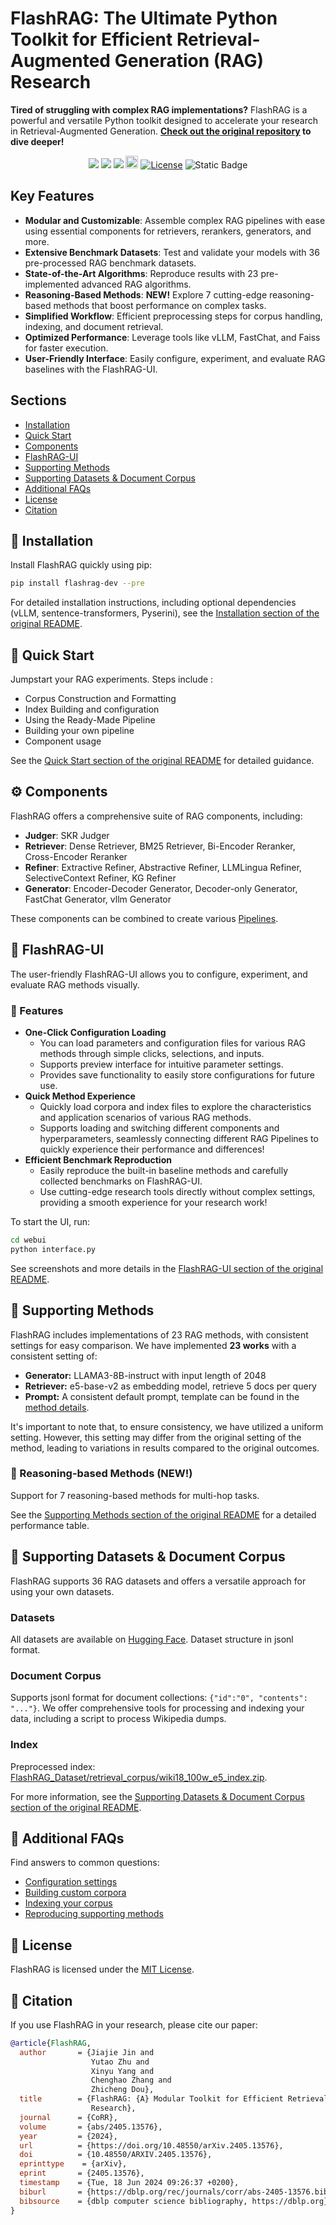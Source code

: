 # FlashRAG: The Ultimate Python Toolkit for Efficient Retrieval-Augmented Generation (RAG) Research

**Tired of struggling with complex RAG implementations?** FlashRAG is a powerful and versatile Python toolkit designed to accelerate your research in Retrieval-Augmented Generation.  **[Check out the original repository](https://github.com/RUC-NLPIR/FlashRAG) to dive deeper!**

<div align="center">
<a href="https://arxiv.org/abs/2405.13576" target="_blank"><img src=https://img.shields.io/badge/arXiv-b5212f.svg?logo=arxiv></a>
<a href="https://huggingface.co/datasets/RUC-NLPIR/FlashRAG_datasets/" target="_blank"><img src=https://img.shields.io/badge/%F0%9F%A4%97%20HuggingFace%20Datasets-27b3b4.svg></a>
<a href="https://www.modelscope.cn/datasets/hhjinjiajie/FlashRAG_Dataset" target="_blank"><img src=https://custom-icon-badges.demolab.com/badge/ModelScope%20Datasets-624aff?style=flat&logo=modelscope&logoColor=white></a>
<a href="https://deepwiki.com/RUC-NLPIR/FlashRAG"><img src="https://devin.ai/assets/deepwiki-badge.png" alt="DeepWiki Document" height="20"/></a>
<a href="https://github.com/RUC-NLPIR/FlashRAG/blob/main/LICENSE"><img alt="License" src="https://img.shields.io/badge/LICENSE-MIT-green"></a>
<a><img alt="Static Badge" src="https://img.shields.io/badge/made_with-Python-blue"></a>
</div>

## Key Features

*   **Modular and Customizable**:  Assemble complex RAG pipelines with ease using essential components for retrievers, rerankers, generators, and more.
*   **Extensive Benchmark Datasets**: Test and validate your models with 36 pre-processed RAG benchmark datasets.
*   **State-of-the-Art Algorithms**:  Reproduce results with 23 pre-implemented advanced RAG algorithms.
*   **Reasoning-Based Methods**:  **NEW!** Explore 7 cutting-edge reasoning-based methods that boost performance on complex tasks.
*   **Simplified Workflow**: Efficient preprocessing steps for corpus handling, indexing, and document retrieval.
*   **Optimized Performance**: Leverage tools like vLLM, FastChat, and Faiss for faster execution.
*   **User-Friendly Interface**:  Easily configure, experiment, and evaluate RAG baselines with the FlashRAG-UI.

## Sections
*   [Installation](#wrench-installation)
*   [Quick Start](#rocket-quick-start)
*   [Components](#gear-components)
*   [FlashRAG-UI](#art-flashrag-ui)
*   [Supporting Methods](#robot-supporting-methods)
*   [Supporting Datasets & Document Corpus](#notebook-supporting-datasets--document-corpus)
*   [Additional FAQs](#raised_hands-additional-faqs)
*   [License](#bookmark-license)
*   [Citation](#star2-citation)

## :wrench: Installation

Install FlashRAG quickly using pip:

```bash
pip install flashrag-dev --pre
```

For detailed installation instructions, including optional dependencies (vLLM, sentence-transformers, Pyserini), see the [Installation section of the original README](https://github.com/RUC-NLPIR/FlashRAG#wrench-installation).

## :rocket: Quick Start

Jumpstart your RAG experiments. Steps include :
*   Corpus Construction and Formatting
*   Index Building and configuration
*   Using the Ready-Made Pipeline
*   Building your own pipeline
*   Component usage

See the [Quick Start section of the original README](https://github.com/RUC-NLPIR/FlashRAG#rocket-quick-start) for detailed guidance.

## :gear: Components

FlashRAG offers a comprehensive suite of RAG components, including:

*   **Judger**:  SKR Judger
*   **Retriever**: Dense Retriever, BM25 Retriever, Bi-Encoder Reranker, Cross-Encoder Reranker
*   **Refiner**: Extractive Refiner, Abstractive Refiner, LLMLingua Refiner, SelectiveContext Refiner, KG Refiner
*   **Generator**: Encoder-Decoder Generator, Decoder-only Generator, FastChat Generator, vllm Generator

These components can be combined to create various [Pipelines](https://github.com/RUC-NLPIR/FlashRAG#pipelines).

## :art: FlashRAG-UI

The user-friendly FlashRAG-UI allows you to configure, experiment, and evaluate RAG methods visually.

### :star2: Features
- **One-Click Configuration Loading**
  - You can load parameters and configuration files for various RAG methods through simple clicks, selections, and inputs.</li>
  - Supports preview interface for intuitive parameter settings.</li>
  - Provides save functionality to easily store configurations for future use.</li>
- **Quick Method Experience**
  - Quickly load corpora and index files to explore the characteristics and application scenarios of various RAG methods.</li>
  - Supports loading and switching different components and hyperparameters, seamlessly connecting different RAG Pipelines to quickly experience their performance and differences!</li>
- **Efficient Benchmark Reproduction**
  - Easily reproduce the built-in baseline methods and carefully collected benchmarks on FlashRAG-UI.</li>
  - Use cutting-edge research tools directly without complex settings, providing a smooth experience for your research work!</li>

To start the UI, run:
```bash
cd webui
python interface.py
```

See screenshots and more details in the [FlashRAG-UI section of the original README](https://github.com/RUC-NLPIR/FlashRAG#art-flashrag-ui).

## :robot: Supporting Methods

FlashRAG includes implementations of 23 RAG methods, with consistent settings for easy comparison. We have implemented **23 works** with a consistent setting of:

-   **Generator:** LLAMA3-8B-instruct with input length of 2048
-   **Retriever:** e5-base-v2 as embedding model, retrieve 5 docs per query
-   **Prompt:** A consistent default prompt, template can be found in the [<u>method details</u>](./docs/original_docs/baseline_details.md).

It's important to note that, to ensure consistency, we have utilized a uniform setting. However, this setting may differ from the original setting of the method, leading to variations in results compared to the original outcomes.

### :rocket: Reasoning-based Methods (NEW!)

Support for 7 reasoning-based methods for multi-hop tasks.

See the [Supporting Methods section of the original README](https://github.com/RUC-NLPIR/FlashRAG#robot-supporting-methods) for a detailed performance table.

## :notebook: Supporting Datasets & Document Corpus

FlashRAG supports 36 RAG datasets and offers a versatile approach for using your own datasets.

### Datasets

All datasets are available on [Hugging Face](https://huggingface.co/datasets/RUC-NLPIR/FlashRAG_datasets). Dataset structure in jsonl format.

### Document Corpus

Supports jsonl format for document collections: `{"id":"0", "contents": "..."}`. We offer comprehensive tools for processing and indexing your data, including a script to process Wikipedia dumps.

### Index

Preprocessed index: [FlashRAG\_Dataset/retrieval\_corpus/wiki18\_100w\_e5\_index.zip](https://www.modelscope.cn/datasets/hhjinjiajie/FlashRAG_Dataset/file/view/master?id=47985&status=2&fileName=retrieval_corpus%252Fwiki18_100w_e5_index.zip).

For more information, see the [Supporting Datasets & Document Corpus section of the original README](https://github.com/RUC-NLPIR/FlashRAG#notebook-supporting-datasets--document-corpus).

## :raised_hands: Additional FAQs

Find answers to common questions:

*   [Configuration settings](docs/original_docs/configuration.md)
*   [Building custom corpora](docs/original_docs/process-wiki.md)
*   [Indexing your corpus](docs/original_docs/building-index.md)
*   [Reproducing supporting methods](docs/original_docs/reproduce_experiment.md)

## :bookmark: License

FlashRAG is licensed under the [MIT License](./LICENSE).

## :star2: Citation

If you use FlashRAG in your research, please cite our paper:

```BibTex
@article{FlashRAG,
  author       = {Jiajie Jin and
                  Yutao Zhu and
                  Xinyu Yang and
                  Chenghao Zhang and
                  Zhicheng Dou},
  title        = {FlashRAG: {A} Modular Toolkit for Efficient Retrieval-Augmented Generation
                  Research},
  journal      = {CoRR},
  volume       = {abs/2405.13576},
  year         = {2024},
  url          = {https://doi.org/10.48550/arXiv.2405.13576},
  doi          = {10.48550/ARXIV.2405.13576},
  eprinttype    = {arXiv},
  eprint       = {2405.13576},
  timestamp    = {Tue, 18 Jun 2024 09:26:37 +0200},
  biburl       = {https://dblp.org/rec/journals/corr/abs-2405-13576.bib},
  bibsource    = {dblp computer science bibliography, https://dblp.org}
}